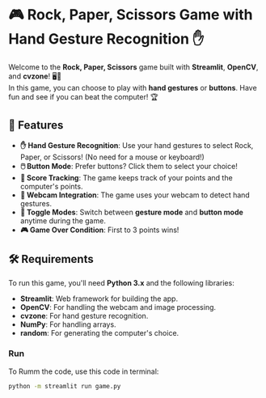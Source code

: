 # 🎮 Rock, Paper, Scissors Game with Hand Gesture Recognition ✋

Welcome to the **Rock, Paper, Scissors** game built with **Streamlit**, **OpenCV**, and **cvzone**! 🖥️🎉  
In this game, you can choose to play with **hand gestures** or **buttons**. Have fun and see if you can beat the computer! 🏆

## 🚀 Features

- **✋ Hand Gesture Recognition**: Use your hand gestures to select Rock, Paper, or Scissors! (No need for a mouse or keyboard!)  
- **🖱️ Button Mode**: Prefer buttons? Click them to select your choice!  
- **🏅 Score Tracking**: The game keeps track of your points and the computer's points.  
- **📸 Webcam Integration**: The game uses your webcam to detect hand gestures.  
- **🔄 Toggle Modes**: Switch between **gesture mode** and **button mode** anytime during the game.  
- **🎮 Game Over Condition**: First to 3 points wins!  

## 🛠️ Requirements

To run this game, you'll need **Python 3.x** and the following libraries:

- **Streamlit**: Web framework for building the app.
- **OpenCV**: For handling the webcam and image processing.
- **cvzone**: For hand gesture recognition.
- **NumPy**: For handling arrays.
- **random**: For generating the computer's choice.

### Run

To Rumm the code, use this code in terminal:

```bash
python -m streamlit run game.py
